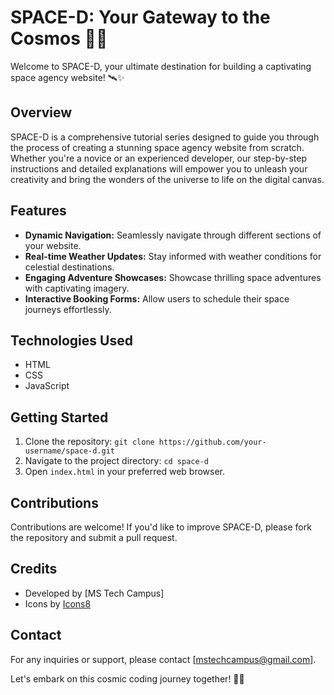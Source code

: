 # SPACE-D: Your Gateway to the Cosmos 🌌🚀

Welcome to SPACE-D, your ultimate destination for building a captivating space agency website! 🛰️✨

## Overview
SPACE-D is a comprehensive tutorial series designed to guide you through the process of creating a stunning space agency website from scratch. Whether you're a novice or an experienced developer, our step-by-step instructions and detailed explanations will empower you to unleash your creativity and bring the wonders of the universe to life on the digital canvas.

## Features
- **Dynamic Navigation:** Seamlessly navigate through different sections of your website.
- **Real-time Weather Updates:** Stay informed with weather conditions for celestial destinations.
- **Engaging Adventure Showcases:** Showcase thrilling space adventures with captivating imagery.
- **Interactive Booking Forms:** Allow users to schedule their space journeys effortlessly.

## Technologies Used
- HTML
- CSS
- JavaScript

## Getting Started
1. Clone the repository: `git clone https://github.com/your-username/space-d.git`
2. Navigate to the project directory: `cd space-d`
3. Open `index.html` in your preferred web browser.

## Contributions
Contributions are welcome! If you'd like to improve SPACE-D, please fork the repository and submit a pull request.

## Credits
- Developed by [MS Tech Campus]
- Icons by [Icons8](https://icons8.com)

## Contact
For any inquiries or support, please contact [mstechcampus@gmail.com].

Let's embark on this cosmic coding journey together! 🚀✨
